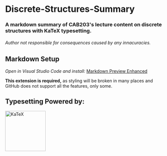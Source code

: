 # Discrete-Structures-Summary

### A markdown summary of CAB203's lecture content on discrete structures with KaTeX typesetting.

###### _Author not responsible for consequences caused by any innacuracies._

## Markdown Setup

_Open in Visual Studio Code and install:_ [Markdown Preview Enhanced](https://marketplace.visualstudio.com/items?itemName=shd101wyy.markdown-preview-enhanced)

**This extension is required,** as styling will be broken in many places and GitHub does not support all the features, only some.

## Typesetting Powered by:

[<img src="https://katex.org/img/katex-logo-black.svg" width="130" alt="KaTeX">](https://katex.org/)

